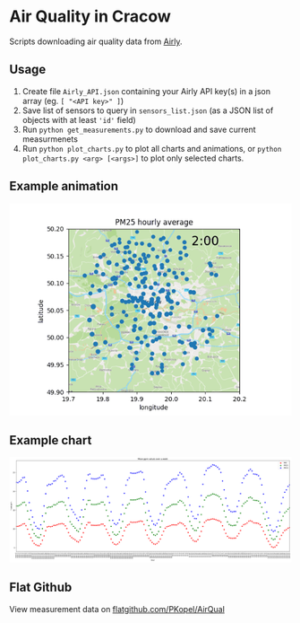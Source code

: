 # Air Quality in Cracow

Scripts downloading air quality data from [Airly](https://developer.airly.org/en).

## Usage

1. Create file `Airly_API.json` containing your Airly API key(s) in a json array (eg. `[ "<API key>" ]`)
2. Save list of sensors to query in `sensors_list.json` (as a JSON list of objects with at least `'id'` field)
3. Run `python get_measurements.py` to download and save current measurmenets
4. Run `python plot_charts.py` to plot all charts and animations, or `python plot_charts.py <arg> [<args>]` to plot only selected charts.

## Example animation

![PM25 animation](charts/PM25_avg_by_h.gif)

## Example chart

![Avg ppm over week](charts/ppm_to_hour_week.png)

## Flat Github

View measurement data on [flatgithub.com/PKopel/AirQual](https://flatgithub.com/PKopel/AirQual)
